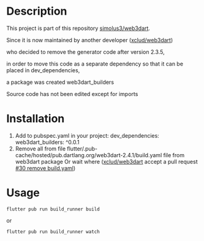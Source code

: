 # Description

This project is part of this repository [simolus3/web3dart](https://github.com/simolus3/web3dart).

Since it is now maintained by another developer ([xclud/web3dart](https://github.com/xclud/web3dart))

who decided to remove the generator code after version 2.3.5,

in order to move this code as a separate dependency so that it can be placed in dev_dependencies,

a package was created web3dart_builders


Source code has not been edited except for imports

# Installation

1. Add to pubspec.yaml in your project: dev_dependencies: web3dart_builders: ^0.0.1
2. Remove all from file flutter/.pub-cache/hosted/pub.dartlang.org/web3dart-2.4.1/build.yaml file from web3dart package
 Or wait where ([xclud/web3dart](https://github.com/xclud/web3dart) accept a pull request [#30 remove build.yaml](https://github.com/xclud/web3dart/pull/30))


# Usage

    flutter pub run build_runner build

or

    flutter pub run build_runner watch